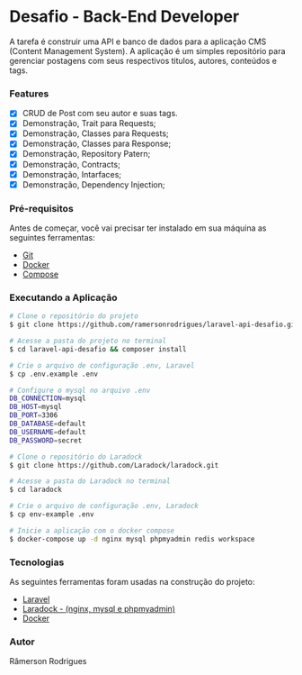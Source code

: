 <h1>Desafio - Back-End Developer</h1>

A tarefa é construir uma API e banco de dados para a aplicação CMS (Content Management System). A aplicação é um simples repositório para gerenciar postagens com seus respectivos titulos, autores, conteúdos e tags. 

### Features

-  [x] CRUD de Post com seu autor e suas tags.
-  [x] Demonstração, Trait para Requests;
-  [x] Demonstração, Classes para Requests;
-  [x] Demonstração, Classes para Response;
-  [x] Demonstração, Repository Patern;
-  [x] Demonstração, Contracts;
-  [x] Demonstração, Intarfaces;
-  [x] Demonstração, Dependency Injection;
  
### Pré-requisitos

Antes de começar, você vai precisar ter instalado em sua máquina as seguintes ferramentas:

-  [Git](https://git-scm.com/)
-  [Docker](https://www.docker.com/)
-  [Compose](https://getcomposer.org/)



### Executando a Aplicação

````bash
# Clone o repositório do projeto
$ git clone https://github.com/ramersonrodrigues/laravel-api-desafio.git

# Acesse a pasta do projeto no terminal
$ cd laravel-api-desafio && composer install

# Crie o arquivo de configuração .env, Laravel
$ cp .env.example .env

# Configure o mysql no arquivo .env
DB_CONNECTION=mysql
DB_HOST=mysql
DB_PORT=3306
DB_DATABASE=default
DB_USERNAME=default
DB_PASSWORD=secret

# Clone o repositório do Laradock
$ git clone https://github.com/Laradock/laradock.git

# Acesse a pasta do Laradock no terminal
$ cd laradock

# Crie o arquivo de configuração .env, Laradock
$ cp env-example .env

# Inicie a aplicação com o docker compose
$ docker-compose up -d nginx mysql phpmyadmin redis workspace 

````

### Tecnologias

As seguintes ferramentas foram usadas na construção do projeto:

-  [Laravel](https://laravel.com/)
-  [Laradock - (nginx, mysql e phpmyadmin)](https://laradock.io/)
-  [Docker](https://www.docker.com/)

### Autor

<a  href="https://github.com/ramersonrodrigues"  style="text-decoration: none;"> Râmerson Rodrigues</a>

